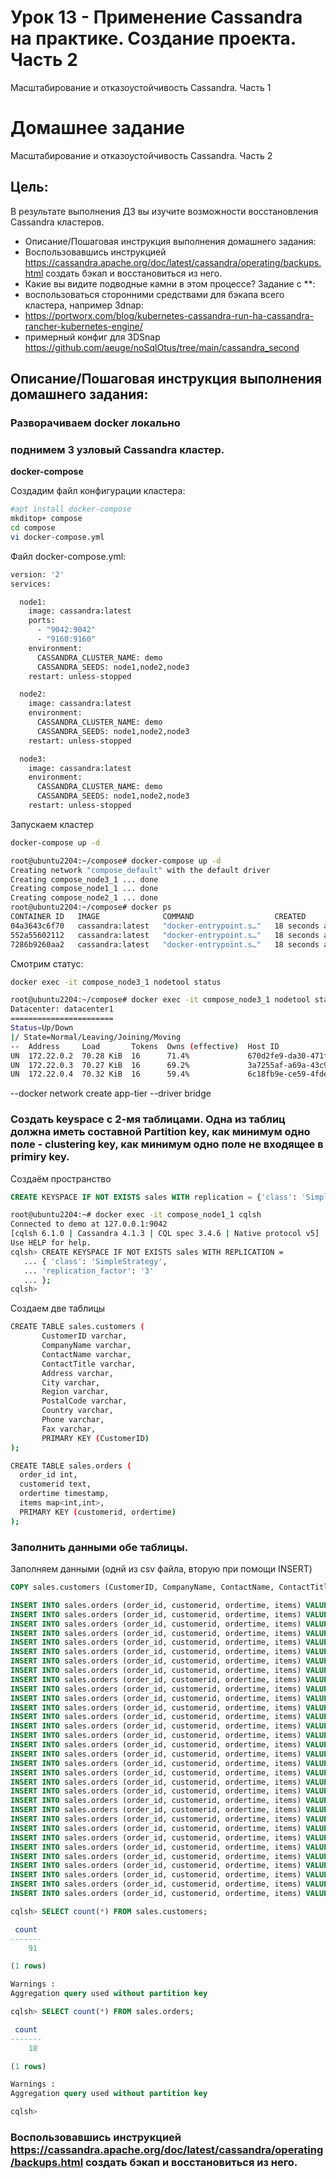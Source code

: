 # Урок 13 - Применение Cassandra на практике. Создание проекта. Часть 2

Масштабирование и отказоустойчивость Cassandra. Часть 1

# Домашнее задание

Масштабирование и отказоустойчивость Cassandra. Часть 2

## Цель:
В результате выполнения ДЗ вы изучите возможности восстановления Cassandra кластеров.

- Описание/Пошаговая инструкция выполнения домашнего задания:
- Воспользовавшись инструкцией https://cassandra.apache.org/doc/latest/cassandra/operating/backups.html создать бэкап и восстановиться из него.
- Какие вы видите подводные камни в этом процессе?
Задание с **:
- воспользоваться сторонними средствами для бэкапа всего кластера, например 3dnap:
- https://portworx.com/blog/kubernetes-cassandra-run-ha-cassandra-rancher-kubernetes-engine/
- примерный конфиг для 3DSnap https://github.com/aeuge/noSqlOtus/tree/main/cassandra_second

## Описание/Пошаговая инструкция выполнения домашнего задания:

### Разворачиваем docker локально

### поднимем 3 узловый Cassandra кластер. 

**docker-compose**

Создадим файл конфигурации кластера:

```bash
#apt install docker-compose
mkditop+ compose
cd compose
vi docker-compose.yml
```

Файл docker-compose.yml:

```bash
version: '2'
services:

  node1:
    image: cassandra:latest
    ports:
      - "9042:9042"
      - "9160:9160"
    environment:
      CASSANDRA_CLUSTER_NAME: demo
      CASSANDRA_SEEDS: node1,node2,node3
    restart: unless-stopped

  node2:
    image: cassandra:latest
    environment:
      CASSANDRA_CLUSTER_NAME: demo
      CASSANDRA_SEEDS: node1,node2,node3
    restart: unless-stopped

  node3:
    image: cassandra:latest
    environment:
      CASSANDRA_CLUSTER_NAME: demo
      CASSANDRA_SEEDS: node1,node2,node3
    restart: unless-stopped
```

Запускаем кластер

```bash
docker-compose up -d
```

```bash
root@ubuntu2204:~/compose# docker-compose up -d
Creating network "compose_default" with the default driver
Creating compose_node3_1 ... done
Creating compose_node1_1 ... done
Creating compose_node2_1 ... done
root@ubuntu2204:~/compose# docker ps
CONTAINER ID   IMAGE              COMMAND                  CREATED          STATUS          PORTS                                                                     NAMES
04a3643c6f70   cassandra:latest   "docker-entrypoint.s…"   18 seconds ago   Up 15 seconds   7000-7001/tcp, 7199/tcp, 9042/tcp, 9160/tcp                               compose_node3_1
552a55602112   cassandra:latest   "docker-entrypoint.s…"   18 seconds ago   Up 15 seconds   7000-7001/tcp, 7199/tcp, 9042/tcp, 9160/tcp                               compose_node2_1
7286b9260aa2   cassandra:latest   "docker-entrypoint.s…"   18 seconds ago   Up 15 seconds   7000-7001/tcp, 0.0.0.0:9042->9042/tcp, 7199/tcp, 0.0.0.0:9160->9160/tcp   compose_node1_1
```

Смотрим статус:

```bash
docker exec -it compose_node3_1 nodetool status
```

```bash
root@ubuntu2204:~/compose# docker exec -it compose_node3_1 nodetool status
Datacenter: datacenter1
=======================
Status=Up/Down
|/ State=Normal/Leaving/Joining/Moving
--  Address     Load       Tokens  Owns (effective)  Host ID                               Rack
UN  172.22.0.2  70.28 KiB  16      71.4%             670d2fe9-da30-471f-b8a4-d9e4d77128e1  rack1
UN  172.22.0.3  70.27 KiB  16      69.2%             3a7255af-a69a-43c9-b6de-b8ab744614b6  rack1
UN  172.22.0.4  70.32 KiB  16      59.4%             6c18fb9e-ce59-4fde-b0b6-7b6a4e3dd684  rack1
```

--docker network create app-tier --driver bridge

### Создать keyspaсe с 2-мя таблицами. Одна из таблиц должна иметь составной Partition key, как минимум одно поле - clustering key, как минимум одно поле не входящее в primiry key.

Создаём пространство

```sql
CREATE KEYSPACE IF NOT EXISTS sales WITH replication = {'class': 'SimpleStrategy', 'replication_factor' : 3};
```

```bash
root@ubuntu2204:~# docker exec -it compose_node1_1 cqlsh
Connected to demo at 127.0.0.1:9042
[cqlsh 6.1.0 | Cassandra 4.1.3 | CQL spec 3.4.6 | Native protocol v5]
Use HELP for help.
cqlsh> CREATE KEYSPACE IF NOT EXISTS sales WITH REPLICATION =
   ... { 'class': 'SimpleStrategy',
   ... 'replication_factor': '3'
   ... };
cqlsh>
```

Создаем две таблицы

```bash
CREATE TABLE sales.customers (
       CustomerID varchar,
       CompanyName varchar,
       ContactName varchar,
       ContactTitle varchar,
       Address varchar,
       City varchar,
       Region varchar,
       PostalCode varchar,
       Country varchar,
       Phone varchar,
       Fax varchar,
       PRIMARY KEY (CustomerID)
);

CREATE TABLE sales.orders (
  order_id int,
  customerid text,
  ordertime timestamp,
  items map<int,int>,
  PRIMARY KEY (customerid, ordertime)
);
```

### Заполнить данными обе таблицы.

Заполняем данными (однй из csv файла, вторую при помощи INSERT)

```sql
COPY sales.customers (CustomerID, CompanyName, ContactName, ContactTitle, Address, City, Region, PostalCode, Country, Phone, Fax) FROM '/data/files/customers.csv' WITH HEADER = TRUE;

INSERT INTO sales.orders (order_id, customerid, ordertime, items) VALUES (101000,'CENTC','2023-06-01 12:06:00',{27:1,48:1,116:1});
INSERT INTO sales.orders (order_id, customerid, ordertime, items) VALUES (100967,'TORTU','2023-05-31 12:05:00',{147:1});
INSERT INTO sales.orders (order_id, customerid, ordertime, items) VALUES (100968,'PERIC','2023-05-31 12:05:00',{147:1});
INSERT INTO sales.orders (order_id, customerid, ordertime, items) VALUES (100969,'ERNSH','2023-05-31 12:05:00',{21:1,26:1,30:1,116:1});
INSERT INTO sales.orders (order_id, customerid, ordertime, items) VALUES (100970,'FRANS','2023-05-31 12:05:00',{21:1,26:1,30:1,40:1,46:1,128:1,147:1});
INSERT INTO sales.orders (order_id, customerid, ordertime, items) VALUES (100971,'REGGC','2023-05-31 12:05:00',{26:1,35:1,46:1,116:1});
INSERT INTO sales.orders (order_id, customerid, ordertime, items) VALUES (100972,'QUEDE','2023-05-31 12:05:00',{35:1});
INSERT INTO sales.orders (order_id, customerid, ordertime, items) VALUES (100973,'MEREP','2023-05-31 12:05:00',{46:1});
INSERT INTO sales.orders (order_id, customerid, ordertime, items) VALUES (100974,'COMMI','2023-05-31 12:05:00',{30:1,35:1,46:1,48:1,147:1});
INSERT INTO sales.orders (order_id, customerid, ordertime, items) VALUES (100975,'CENTC','2023-05-31 12:05:00',{21:1,26:1,128:1});
INSERT INTO sales.orders (order_id, customerid, ordertime, items) VALUES (100976,'TORTU','2023-06-01 12:06:00',{15:1,26:1,35:1,116:1});
INSERT INTO sales.orders (order_id, customerid, ordertime, items) VALUES (100977,'PERIC','2023-06-01 12:06:00',{21:1,30:1,35:1,40:1,48:1});
INSERT INTO sales.orders (order_id, customerid, ordertime, items) VALUES (100978,'ERNSH','2023-06-01 12:06:00',{18:1,35:1,147:1});
INSERT INTO sales.orders (order_id, customerid, ordertime, items) VALUES (100979,'FRANS','2023-06-01 12:06:00',{147:1});
INSERT INTO sales.orders (order_id, customerid, ordertime, items) VALUES (100980,'REGGC','2023-06-01 12:06:00',{26:1,48:1});
INSERT INTO sales.orders (order_id, customerid, ordertime, items) VALUES (100981,'QUEDE','2023-06-01 12:06:00',{30:1,46:1,147:1});
INSERT INTO sales.orders (order_id, customerid, ordertime, items) VALUES (100982,'MEREP','2023-06-01 12:06:00',{21:1,26:1,46:1,48:1,128:1});
INSERT INTO sales.orders (order_id, customerid, ordertime, items) VALUES (100984,'COMMI','2023-06-01 12:06:00',{30:1,46:1,147:1});
INSERT INTO sales.orders (order_id, customerid, ordertime, items) VALUES (100985,'CENTC','2023-06-01 12:06:00',{21:1,26:1,48:1});
INSERT INTO sales.orders (order_id, customerid, ordertime, items) VALUES (100986,'TORTU','2023-06-01 12:06:00',{21:1,26:1});
INSERT INTO sales.orders (order_id, customerid, ordertime, items) VALUES (100988,'PERIC','2023-06-01 12:06:00',{21:1,30:1,35:1,116:1});
INSERT INTO sales.orders (order_id, customerid, ordertime, items) VALUES (100989,'ERNSH','2023-06-01 12:06:00',{21:1,26:1,35:1,46:1,48:1,116:1,147:1});
INSERT INTO sales.orders (order_id, customerid, ordertime, items) VALUES (100990,'FRANS','2023-06-01 12:06:00',{26:1,30:1,46:1,147:1});
INSERT INTO sales.orders (order_id, customerid, ordertime, items) VALUES (100991,'REGGC','2023-06-01 12:06:00',{26:1,46:1});
INSERT INTO sales.orders (order_id, customerid, ordertime, items) VALUES (100992,'QUEDE','2023-06-01 12:06:00',{21:1,30:1,46:1,147:1});
INSERT INTO sales.orders (order_id, customerid, ordertime, items) VALUES (100993,'MEREP','2023-06-01 12:06:00',{26:1,27:1,40:1});
INSERT INTO sales.orders (order_id, customerid, ordertime, items) VALUES (100994,'COMMI','2023-06-01 12:06:00',{26:1,30:1,128:1});
INSERT INTO sales.orders (order_id, customerid, ordertime, items) VALUES (100995,'CENTC','2023-06-01 12:06:00',{21:1,30:1,46:1,116:1,147:1});
INSERT INTO sales.orders (order_id, customerid, ordertime, items) VALUES (100996,'TORTU','2023-06-01 12:06:00',{30:1});
INSERT INTO sales.orders (order_id, customerid, ordertime, items) VALUES (100997,'PERIC','2023-06-01 12:06:00',{21:1,30:1});
INSERT INTO sales.orders (order_id, customerid, ordertime, items) VALUES (100998,'ERNSH','2023-06-01 12:06:00',{40:1});
INSERT INTO sales.orders (order_id, customerid, ordertime, items) VALUES (100999,'FRANS','2023-06-01 12:06:00',{26:1,35:1,116:1});
```

```sql
cqlsh> SELECT count(*) FROM sales.customers;

 count
-------
    91

(1 rows)

Warnings :
Aggregation query used without partition key

cqlsh> SELECT count(*) FROM sales.orders;

 count
-------
    18

(1 rows)

Warnings :
Aggregation query used without partition key

cqlsh>
```

### Воспользовавшись инструкцией https://cassandra.apache.org/doc/latest/cassandra/operating/backups.html создать бэкап и восстановиться из него.

```bash
```

